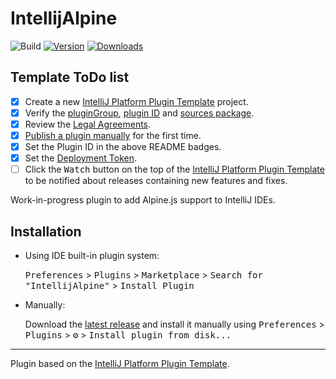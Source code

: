 # IntellijAlpine

![Build](https://github.com/inxilpro/IntellijAlpine/workflows/Build/badge.svg)
[![Version](https://img.shields.io/jetbrains/plugin/v/15251.svg)](https://plugins.jetbrains.com/plugin/15251-intellijalpine)
[![Downloads](https://img.shields.io/jetbrains/plugin/d/15251.svg)](https://plugins.jetbrains.com/plugin/15251-intellijalpine)

## Template ToDo list
- [x] Create a new [IntelliJ Platform Plugin Template][template] project.
- [x] Verify the [pluginGroup](/gradle.properties), [plugin ID](/src/main/resources/META-INF/plugin.xml) and [sources package](/src/main/kotlin).
- [x] Review the [Legal Agreements](https://plugins.jetbrains.com/docs/marketplace/legal-agreements.html).
- [x] [Publish a plugin manually](https://www.jetbrains.org/intellij/sdk/docs/basics/getting_started/publishing_plugin.html) for the first time.
- [x] Set the Plugin ID in the above README badges.
- [x] Set the [Deployment Token](https://plugins.jetbrains.com/docs/marketplace/plugin-upload.html).
- [ ] Click the <kbd>Watch</kbd> button on the top of the [IntelliJ Platform Plugin Template][template] to be notified about releases containing new features and fixes.

<!-- Plugin description -->
Work-in-progress plugin to add Alpine.js support to IntelliJ IDEs.
<!-- Plugin description end -->

## Installation

- Using IDE built-in plugin system:
  
  <kbd>Preferences</kbd> > <kbd>Plugins</kbd> > <kbd>Marketplace</kbd> > <kbd>Search for "IntellijAlpine"</kbd> >
  <kbd>Install Plugin</kbd>
  
- Manually:

  Download the [latest release](https://github.com/inxilpro/IntellijAlpine/releases/latest) and install it manually using
  <kbd>Preferences</kbd> > <kbd>Plugins</kbd> > <kbd>⚙️</kbd> > <kbd>Install plugin from disk...</kbd>


---
Plugin based on the [IntelliJ Platform Plugin Template][template].

[template]: https://github.com/JetBrains/intellij-platform-plugin-template
